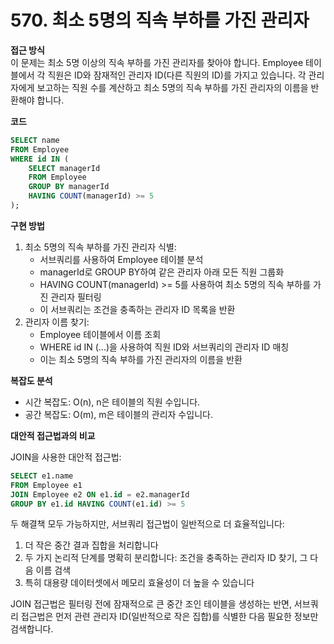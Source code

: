 # 570. 최소 5명의 직속 부하를 가진 관리자

**접근 방식**  
이 문제는 최소 5명 이상의 직속 부하를 가진 관리자를 찾아야 합니다. Employee 테이블에서 각 직원은 ID와 잠재적인 관리자 ID(다른 직원의 ID)를 가지고 있습니다. 각 관리자에게 보고하는 직원 수를 계산하고 최소 5명의 직속 부하를 가진 관리자의 이름을 반환해야 합니다.

**코드**

```sql
SELECT name
FROM Employee
WHERE id IN (
    SELECT managerId
    FROM Employee
    GROUP BY managerId
    HAVING COUNT(managerId) >= 5
);
```

**구현 방법**

1. 최소 5명의 직속 부하를 가진 관리자 식별:
   - 서브쿼리를 사용하여 Employee 테이블 분석
   - managerId로 GROUP BY하여 같은 관리자 아래 모든 직원 그룹화
   - HAVING COUNT(managerId) >= 5를 사용하여 최소 5명의 직속 부하를 가진 관리자 필터링
   - 이 서브쿼리는 조건을 충족하는 관리자 ID 목록을 반환
2. 관리자 이름 찾기:
   - Employee 테이블에서 이름 조회
   - WHERE id IN (...)을 사용하여 직원 ID와 서브쿼리의 관리자 ID 매칭
   - 이는 최소 5명의 직속 부하를 가진 관리자의 이름을 반환

**복잡도 분석**

- 시간 복잡도: O(n), n은 테이블의 직원 수입니다.
- 공간 복잡도: O(m), m은 테이블의 관리자 수입니다.

**대안적 접근법과의 비교**

JOIN을 사용한 대안적 접근법:

```sql
SELECT e1.name
FROM Employee e1
JOIN Employee e2 ON e1.id = e2.managerId
GROUP BY e1.id HAVING COUNT(e1.id) >= 5
```

두 해결책 모두 가능하지만, 서브쿼리 접근법이 일반적으로 더 효율적입니다:

1. 더 작은 중간 결과 집합을 처리합니다
2. 두 가지 논리적 단계를 명확히 분리합니다: 조건을 충족하는 관리자 ID 찾기, 그 다음 이름 검색
3. 특히 대용량 데이터셋에서 메모리 효율성이 더 높을 수 있습니다

JOIN 접근법은 필터링 전에 잠재적으로 큰 중간 조인 테이블을 생성하는 반면, 서브쿼리 접근법은 먼저 관련 관리자 ID(일반적으로 작은 집합)를 식별한 다음 필요한 정보만 검색합니다.
